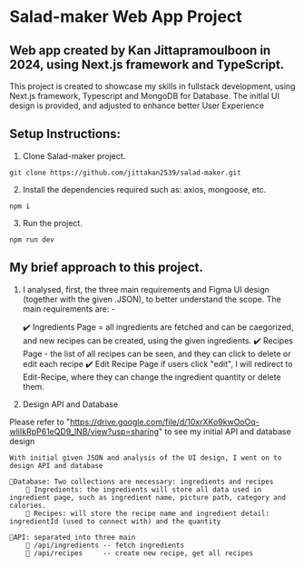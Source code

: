 # Salad-maker Web App Project

## Web app created by Kan Jittapramoulboon in 2024, using Next.js framework and TypeScript.

This project is created to showcase my skills in fullstack development, using Next.js framework, Typescript and MongoDB for Database. The initlal UI design is provided, and adjusted to enhance better User Experience

## Setup Instructions:

1. Clone Salad-maker project.

```terminall
git clone https://github.com/jittakan2539/salad-maker.git
```

2. Install the dependencies required such as: axios, mongoose, etc.

```terminall
npm i
```

3. Run the project.

```terminall
npm run dev
```

## My brief approach to this project.

1. I analysed, first, the three main requirements and Figma UI design (together with the given .JSON), to better understand the scope.
   The main requirements are: -

   ✔️ Ingredients Page
   = all ingredients are fetched and can be caegorized, and new recipes can be created, using the given ingredients.
   ✔️ Recipes Page - the list of all recipes can be seen, and they can click to delete or edit each recipe
   ✔️ Edit Recipe Page
   if users click "edit", I will redirect to Edit-Recipe, where they can change the ingredient quantity or delete them.

2. Design API and Database

Please refer to "https://drive.google.com/file/d/10xrXKo9kwOoOq-wliIkRpP61eQD9_lNB/view?usp=sharing" to see my initial API and database design

    With initial given JSON and analysis of the UI design, I went on to design API and database

    🎁Database: Two collections are necessary: ingredients and recipes
        🔶 Ingredients: the ingredients will store all data used in ingredient page, such as ingredient name, picture path, category and calories.
        🔶 Recipes: will store the recipe name and ingredient detail: ingredientId (used to connect with) and the quantity

    🎁API: separated into three main
        🔶 /api/ingredients -- fetch ingredients
        🔶 /api/recipes     -- create new recipe, get all recipes

